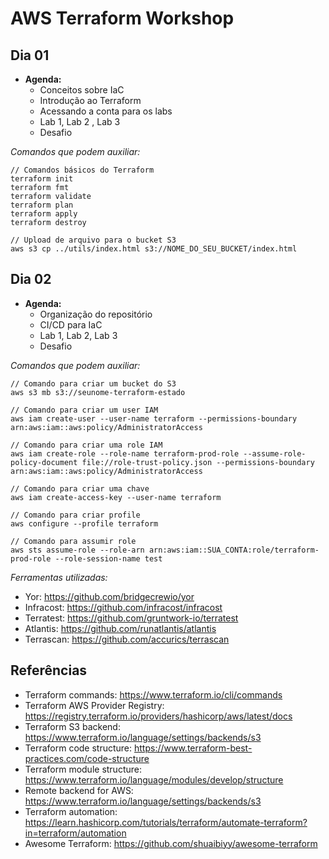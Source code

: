# AWS Terraform Workshop

## Dia 01

- **Agenda:**
  - Conceitos sobre IaC
  - Introdução ao Terraform
  - Acessando a conta para os labs
  - Lab 1, Lab 2 , Lab 3
  - Desafio

_Comandos que podem auxiliar:_

```
// Comandos básicos do Terraform
terraform init
terraform fmt
terraform validate
terraform plan
terraform apply
terraform destroy

// Upload de arquivo para o bucket S3
aws s3 cp ../utils/index.html s3://NOME_DO_SEU_BUCKET/index.html
```

## Dia 02

- **Agenda:**
  - Organização do repositório
  - CI/CD para IaC
  - Lab 1, Lab 2, Lab 3
  - Desafio

_Comandos que podem auxiliar:_

```
// Comando para criar um bucket do S3
aws s3 mb s3://seunome-terraform-estado

// Comando para criar um user IAM
aws iam create-user --user-name terraform --permissions-boundary arn:aws:iam::aws:policy/AdministratorAccess

// Comando para criar uma role IAM
aws iam create-role --role-name terraform-prod-role --assume-role-policy-document file://role-trust-policy.json --permissions-boundary arn:aws:iam::aws:policy/AdministratorAccess

// Comando para criar uma chave
aws iam create-access-key --user-name terraform

// Comando para criar profile
aws configure --profile terraform

// Comando para assumir role
aws sts assume-role --role-arn arn:aws:iam::SUA_CONTA:role/terraform-prod-role --role-session-name test
```

_Ferramentas utilizadas:_

- Yor: https://github.com/bridgecrewio/yor
- Infracost: https://github.com/infracost/infracost
- Terratest: https://github.com/gruntwork-io/terratest
- Atlantis: https://github.com/runatlantis/atlantis
- Terrascan: https://github.com/accurics/terrascan

## Referências

- Terraform commands: https://www.terraform.io/cli/commands
- Terraform AWS Provider Registry: https://registry.terraform.io/providers/hashicorp/aws/latest/docs
- Terraform S3 backend: https://www.terraform.io/language/settings/backends/s3
- Terraform code structure: https://www.terraform-best-practices.com/code-structure
- Terraform module structure: https://www.terraform.io/language/modules/develop/structure
- Remote backend for AWS: https://www.terraform.io/language/settings/backends/s3
- Terraform automation: https://learn.hashicorp.com/tutorials/terraform/automate-terraform?in=terraform/automation
- Awesome Terraform: https://github.com/shuaibiyy/awesome-terraform
